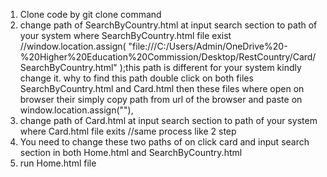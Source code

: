 1.  Clone code by git clone command
2. change path of SearchByCountry.html at input search section to path of your system where SearchByCountry.html file exist //window.location.assign(
          "file:///C:/Users/Admin/OneDrive%20-%20Higher%20Education%20Commission/Desktop/RestCountry/Card/SearchByCountry.html"
        );this path is different for your system kindly change it. why to find this path double click on both files SearchByCountry.html and Card.html then these files where open on browser their simply copy path from url of the browser and paste on window.location.assign(""),
3. change path of Card.html at input search section to path of your system where Card.html file exits //same process like 2 step
4. You need to change these two paths of on click card and input search section  in both Home.html and SearchByCountry.html 
5. run Home.html file
